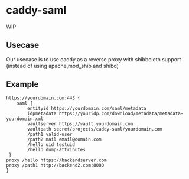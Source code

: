# caddy-saml

WIP

## Usecase
Our usecase is to use caddy as a reverse proxy with shibboleth support (instead of using apache,mod_shib and shibd)

## Example
```
https://yourdomain.com:443 {
    saml {
        entityid https://yourdomain.com/saml/metadata
        idpmetadata https://youridp.com/download/metadata/metadata-yourdomain.xml
        vaultserver https://vault.yourdomain.com
        vaultpath secret/projects/caddy-saml/yourdomain.com
        /path1 valid-user
        /path2 mail email@domain.com
        /hello uid testuid
        /hello dump-attributes
 }
proxy /hello https://backendserver.com
proxy /path1 http://backend2.com:8080
}
```
